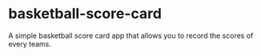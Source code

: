 # basketball-score-card
A simple basketball score card app that allows you to record the scores of every teams.
